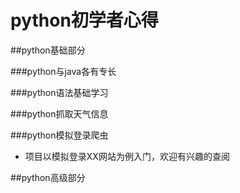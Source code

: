 # python初学者心得

##python基础部分

###python与java各有专长

###python语法基础学习

###python抓取天气信息

###python模拟登录爬虫
   - 项目以模拟登录XX网站为例入门，欢迎有兴趣的查阅

##python高级部分
